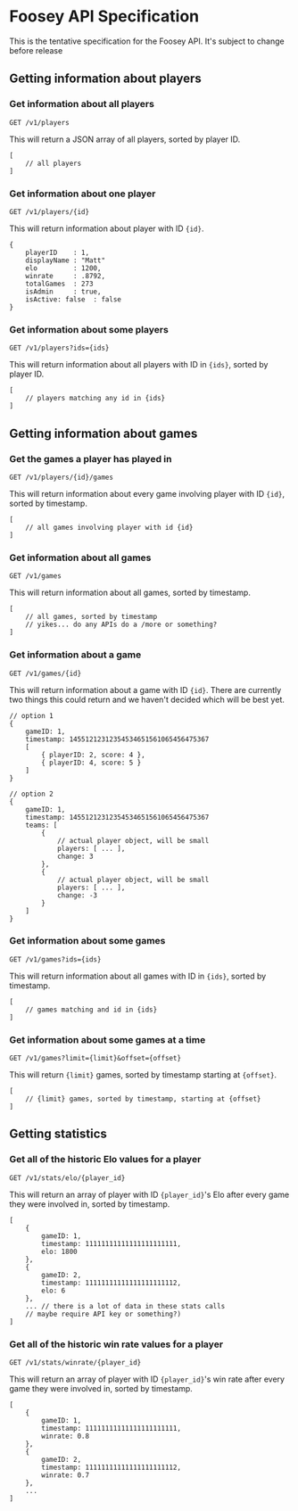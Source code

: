 # Foosey API Specification
This is the tentative specification for the Foosey API. It's subject to change before release

## Getting information about players

### Get information about all players
```
GET /v1/players
```

This will return a JSON array of all players, sorted by player ID.

```
[
    // all players
]
```

### Get information about one player
```
GET /v1/players/{id}
```

This will return information about player with ID `{id}`.

```
{
    playerID    : 1,
    displayName : "Matt"
    elo         : 1200,
    winrate     : .8792,
    totalGames  : 273
    isAdmin     : true,
    isActive: false  : false
}
```

### Get information about some players
```
GET /v1/players?ids={ids}
```

This will return information about all players with ID in `{ids}`, sorted by player ID.

```
[
    // players matching any id in {ids}
]
```

## Getting information about games

### Get the games a player has played in
```
GET /v1/players/{id}/games
```

This will return information about every game involving player with ID `{id}`, sorted by timestamp.

```
[
    // all games involving player with id {id}
]
```

### Get information about all games
```
GET /v1/games
```

This will return information about all games, sorted by timestamp.

```
[
    // all games, sorted by timestamp
    // yikes... do any APIs do a /more or something?
]
```

### Get information about a game
```
GET /v1/games/{id}
```

This will return information about a game with ID `{id}`. There are currently two things this could return and we haven't decided which will be best yet.

```
// option 1
{
    gameID: 1,
    timestamp: 14551212312354534651561065456475367
    [
        { playerID: 2, score: 4 },
        { playerID: 4, score: 5 }
    ]
}

// option 2
{
    gameID: 1,
    timestamp: 14551212312354534651561065456475367
    teams: [
        {
            // actual player object, will be small
            players: [ ... ],
            change: 3
        },
        {
            // actual player object, will be small
            players: [ ... ],
            change: -3
        }
    ]
}
```

### Get information about some games
```
GET /v1/games?ids={ids}
```

This will return information about all games with ID in `{ids}`, sorted by timestamp.

```
[
    // games matching and id in {ids}
]
```

### Get information about some games at a time
```
GET /v1/games?limit={limit}&offset={offset}
```

This will return `{limit}` games, sorted by timestamp starting at `{offset}`.

```
[
    // {limit} games, sorted by timestamp, starting at {offset}
]
```

## Getting statistics

### Get all of the historic Elo values for a player
```
GET /v1/stats/elo/{player_id}
```

This will return an array of player with ID `{player_id}`'s Elo after every game they were involved in, sorted by timestamp.

```
[
    {
        gameID: 1,
        timestamp: 11111111111111111111111,
        elo: 1800
    },
    {
        gameID: 2,
        timestamp: 11111111111111111111112,
        elo: 6
    },
    ... // there is a lot of data in these stats calls
    // maybe require API key or something?)
]
```

### Get all of the historic win rate values for a player
```
GET /v1/stats/winrate/{player_id}
```

This will return an array of player with ID `{player_id}`'s win rate after every game they were involved in, sorted by timestamp.

```
[
    {
        gameID: 1,
        timestamp: 11111111111111111111111,
        winrate: 0.8
    },
    {
        gameID: 2,
        timestamp: 11111111111111111111112,
        winrate: 0.7
    },
    ...
]
```
